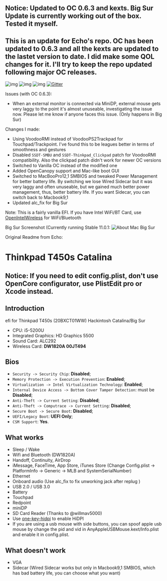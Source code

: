 ## Notice: Updated to OC 0.6.3 and kexts. Big Sur Update is currently working out of the box. Tested it myself. 
## This is an update for Echo's repo. OC has been updated to 0.6.3 and all the kexts are updated to the lastet version to date. I did make some QOL changes for it. I'll try to keep the repo updated following major OC releases. 
![img](https://img.shields.io/github/last-commit/i3p9/Hackintosh-Catalina-Opencore-Lenovo-T450s-efi.svg?color=green&label=last-commit) ![img](https://img.shields.io/badge/macOS%20support-catalina--bigsur-blue) ![img](https://img.shields.io/badge/Opencore%20version-0.6.3-red) [![Gitter](https://badges.gitter.im/ThinkPad-Hackintosh/t450s.svg)](https://gitter.im/ThinkPad-Hackintosh/t450s?utm_source=badge&utm_medium=badge&utm_campaign=pr-badge)

Issues (with OC 0.6.3):
* When an external monitor is connected via MiniDP, external mouse gets very laggy to the point it's almost unuseable, investigating the issue now. Please let me know if anyone faces this issue. (Only happens in Big Sur)

Changes I made:
* Using VoodooRMI instead of VoodooPS2Trackpad for Touchpad/Trackpoint. I've found this to be leagues better in terms of smoothness and gestures
* Disabled `SSDT-SMBU` and `SSDT-Thinkpad_Clickpad` patch for VoodooRMI compatibility. Also the clickpad patch didn't work for newer OC versions
* Switched to  Vanilla OC instead of the modified one
* Added OpenCanopy support and Mac-like boot GUI
* Switched to MacBooPro12,1 SMBIOS and tweaked Power Management for better battery life. By switching we lose Wired Sidecar but it was very laggy and often unuseable, but we gained much better power management, thus, better battery life. If you want Sidecar, you can switch back to Macbook9,1
* Updated alc_fix for Big Sur

Note: This is a fairly vanilla EFI. If you have Intel WiFi/BT Card, use [OpenIntelWireless](https://github.com/OpenIntelWireless) for WiFi/Bluetooth

Big Sur Screenshot (Currently running Stable 11.0.1:
![About Mac Big Sur](https://i.imgur.com/7PHmsEm.png)

Original Readme from Echo: 
# Thinkpad T450s Catalina

## Notice: If you need to edit config.plist, don't use OpenCore configurator, use PlistEdit pro or Xcode instead.

## Introduction

efi for Thinkpad T450s (20BXCT01WW) Hackintosh Catalina/Big Sur

- CPU: i5-5200U
- Integrated Graphics: HD Graphics 5500
- Sound Card: ALC292
- Wireless Card: **DW1820A 00JT494** 

## Bios

- `Security -> Security Chip`: **Disabled**;
- `Memory Protection -> Execution Prevention`: **Enabled**;
- `Virtualization -> Intel Virtualization Technology`: **Enabled**;
- `Internal Device Access -> Bottom Cover Tamper Detection`: must be **Disabled**;
- `Anti-Theft -> Current Setting`: **Disabled**;
- `Anti-Theft -> Computrace -> Current Setting`: **Disabled**;
- `Secure Boot -> Secure Boot`: **Disabled**;
- `UEFI/Legacy Boot`: **UEFI Only**;
- `CSM Support`: **Yes**.

## What works

- Sleep / Wake
- Wifi and Bluetooth (DW1820A)
- Handoff, Continuity, AirDrop
- iMessage, FaceTime, App Store, iTunes Store (Change Config.plist -> PlatformInfo -> Generic -> MLB and SystemSerialNumber)
- Ethernet
- Onboard audio (Use alc_fix to fix unworking jack after replug )
- USB 2.0 / USB 3.0
- Battery
- Touchpad
- Redpoint
- miniDP
- SD Card Reader (Thanks to @willmav5000)
- Use [one-key-hidpi](https://github.com/daliansky/XiaoMi-Pro-Hackintosh/blob/master/one-key-hidpi) to enable HiDPI
- If you are using a usb mouse with side buttons, you can spoof apple usb mouse by change the pid and vid in AnyAppleUSBMouse.kext/Info.plist and enable it in config.plist.

## What doesn't work

- VGA
- Sidecar (Wired Sidecar works but only in Macbook9,1 SMBIOS, which has bad battery life, you can choose what you want)
